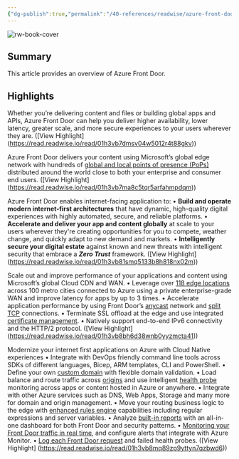 ```yaml
---
{"dg-publish":true,"permalink":"/40-references/readwise/azure-front-door/","tags":["rw/articles"]}
---
```


![rw-book-cover](https://readwise-assets.s3.amazonaws.com/media/uploaded_book_covers/profile_921743/logo-ms-social_iGQZ1il.png)

## Summary

This article provides an overview of Azure Front Door.

## Highlights

Whether you’re delivering content and files or building global apps and APIs, Azure Front Door can help you deliver higher availability, lower latency, greater scale, and more secure experiences to your users wherever they are. ([View Highlight] (https://read.readwise.io/read/01h3vb7dmsv04w5012r4t88gkv))


Azure Front Door delivers your content using Microsoft’s global edge network with hundreds of [global and local points of presence (PoPs)](https://learn.microsoft.com/en-us/azure/frontdoor/front-door-overview/edge-locations-by-region) distributed around the world close to both your enterprise and consumer end users. ([View Highlight] (https://read.readwise.io/read/01h3vb7ma8c5tqr5arfahmpdqm))


Azure Front Door enables internet-facing application to:
• **Build and operate modern internet-first architectures** that have dynamic, high-quality digital experiences with highly automated, secure, and reliable platforms.
• **Accelerate and deliver your app and content globally** at scale to your users wherever they're creating opportunities for you to compete, weather change, and quickly adapt to new demand and markets.
• **Intelligently secure your digital estate** against known and new threats with intelligent security that embrace a ***Zero Trust*** framework. ([View Highlight] (https://read.readwise.io/read/01h3vb81smq5133b8h818nx02m))


Scale out and improve performance of your applications and content using Microsoft’s global Cloud CDN and WAN.
• Leverage over [118 edge locations](https://learn.microsoft.com/en-us/azure/frontdoor/front-door-overview/edge-locations-by-region) across 100 metro cities connected to Azure using a private enterprise-grade WAN and improve latency for apps by up to 3 times.
• Accelerate application performance by using Front Door’s [anycast](https://learn.microsoft.com/en-us/azure/frontdoor/front-door-overview/front-door-traffic-acceleration#select-the-front-door-edge-location-for-the-request-anycast) network and [split TCP](https://learn.microsoft.com/en-us/azure/frontdoor/front-door-overview/front-door-traffic-acceleration#connect-to-the-front-door-edge-location-split-tcp) connections.
• Terminate SSL offload at the edge and use integrated [certificate management](https://learn.microsoft.com/en-us/azure/frontdoor/front-door-overview/standard-premium/how-to-configure-https-custom-domain).
• Natively support end-to-end IPv6 connectivity and the HTTP/2 protocol. ([View Highlight] (https://read.readwise.io/read/01h3vb8bh6d38wnb0yyzmcta41))


Modernize your internet first applications on Azure with Cloud Native experiences
• Integrate with DevOps friendly command line tools across SDKs of different languages, Bicep, ARM templates, CLI and PowerShell.
• Define your own [custom domain](https://learn.microsoft.com/en-us/azure/frontdoor/front-door-overview/standard-premium/how-to-add-custom-domain) with flexible domain validation.
• Load balance and route traffic across [origins](https://learn.microsoft.com/en-us/azure/frontdoor/front-door-overview/origin) and use intelligent [health probe](https://learn.microsoft.com/en-us/azure/frontdoor/front-door-overview/health-probes) monitoring across apps or content hosted in Azure or anywhere.
• Integrate with other Azure services such as DNS, Web Apps, Storage and many more for domain and origin management.
• Move your routing business logic to the edge with [enhanced rules engine](https://learn.microsoft.com/en-us/azure/frontdoor/front-door-overview/front-door-rules-engine) capabilities including regular expressions and server variables.
• Analyze [built-in reports](https://learn.microsoft.com/en-us/azure/frontdoor/front-door-overview/standard-premium/how-to-reports) with an all-in-one dashboard for both Front Door and security patterns.
• [Monitoring your Front Door traffic in real time](https://learn.microsoft.com/en-us/azure/frontdoor/front-door-overview/standard-premium/how-to-monitor-metrics), and configure alerts that integrate with Azure Monitor.
• [Log each Front Door request](https://learn.microsoft.com/en-us/azure/frontdoor/front-door-overview/standard-premium/how-to-logs) and failed health probes. ([View Highlight] (https://read.readwise.io/read/01h3vb8mq89zp9yttyn7qzbwd6))


